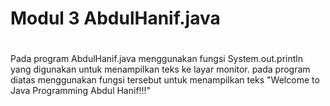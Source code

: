 # Modul 3 AbdulHanif.java
#
Pada program AbdulHanif.java menggunakan fungsi System.out.println yang digunakan untuk menampilkan teks ke layar monitor. pada program diatas menggunakan fungsi tersebut untuk menampilkan teks "Welcome to Java Programming Abdul Hanif!!!"